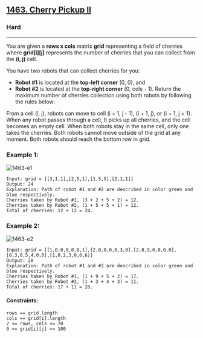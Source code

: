 [1463. Cherry Pickup II](https://leetcode.com/problems/cherry-pickup-ii/?envType=daily-question&envId=Invalid%20Date)
---------------------------------------------------------------------------------------------------------------------------------------------

### Hard
---------------------------------------------------------------------------------------------------------------------------------------------

You are given a **rows x cols** matrix **grid** representing a field of cherries where **grid[i][j]** represents the number of cherries that you can collect from the **(i, j)** cell.

You have two robots that can collect cherries for you:

- **Robot #1** is located at the **top-left corner** (0, 0), and
- **Robot #2** is located at the **top-right corner** (0, cols - 1).
Return the maximum number of cherries collection using both robots by following the rules below:

From a cell (i, j), robots can move to cell (i + 1, j - 1), (i + 1, j), or (i + 1, j + 1).
When any robot passes through a cell, It picks up all cherries, and the cell becomes an empty cell.
When both robots stay in the same cell, only one takes the cherries.
Both robots cannot move outside of the grid at any moment.
Both robots should reach the bottom row in grid.
 

### Example 1:
![1463-e1](https://github.com/chandrikabijore/LeetCode-solutions/assets/93921178/9cbfcb3f-4468-4a89-b962-9866e2b8ec97)
```
Input: grid = [[3,1,1],[2,5,1],[1,5,5],[2,1,1]]
Output: 24
Explanation: Path of robot #1 and #2 are described in color green and blue respectively.
Cherries taken by Robot #1, (3 + 2 + 5 + 2) = 12.
Cherries taken by Robot #2, (1 + 5 + 5 + 1) = 12.
Total of cherries: 12 + 12 = 24.
```
### Example 2:
![1463-e2](https://github.com/chandrikabijore/LeetCode-solutions/assets/93921178/37b6dabd-3d1f-4075-8cd6-72aaa29d2a08)
```
Input: grid = [[1,0,0,0,0,0,1],[2,0,0,0,0,3,0],[2,0,9,0,0,0,0],[0,3,0,5,4,0,0],[1,0,2,3,0,0,6]]
Output: 28
Explanation: Path of robot #1 and #2 are described in color green and blue respectively.
Cherries taken by Robot #1, (1 + 9 + 5 + 2) = 17.
Cherries taken by Robot #2, (1 + 3 + 4 + 3) = 11.
Total of cherries: 17 + 11 = 28.
```
#### Constraints:
```
rows == grid.length
cols == grid[i].length
2 <= rows, cols <= 70
0 <= grid[i][j] <= 100
```
